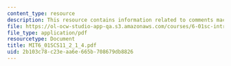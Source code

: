 ```yaml
---
content_type: resource
description: This resource contains information related to comments machine.
file: https://ol-ocw-studio-app-qa.s3.amazonaws.com/courses/6-01sc-introduction-to-electrical-engineering-and-computer-science-i-spring-2011/2b103c78c23eaa6e665b708679db8826_MIT6_01SCS11_2_1_4.pdf
file_type: application/pdf
resourcetype: Document
title: MIT6_01SCS11_2_1_4.pdf
uid: 2b103c78-c23e-aa6e-665b-708679db8826
---
```

